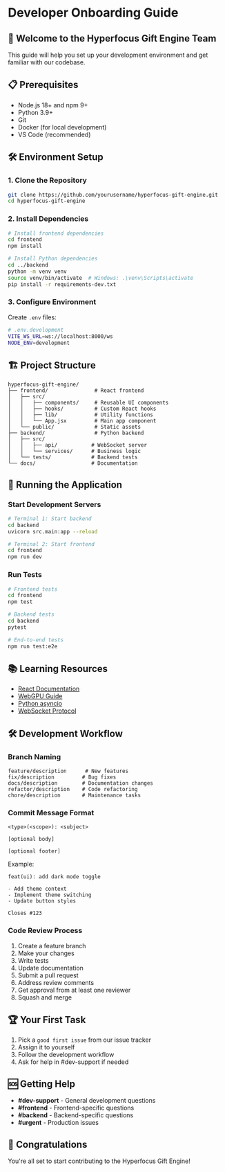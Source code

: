 # Developer Onboarding Guide

## 🚀 Welcome to the Hyperfocus Gift Engine Team

This guide will help you set up your development environment and get familiar with our codebase.

## 📋 Prerequisites

- Node.js 18+ and npm 9+
- Python 3.9+
- Git
- Docker (for local development)
- VS Code (recommended)

## 🛠️ Environment Setup

### 1. Clone the Repository

```bash
git clone https://github.com/yourusername/hyperfocus-gift-engine.git
cd hyperfocus-gift-engine
```

### 2. Install Dependencies

```bash
# Install frontend dependencies
cd frontend
npm install

# Install Python dependencies
cd ../backend
python -m venv venv
source venv/bin/activate  # Windows: .\venv\Scripts\activate
pip install -r requirements-dev.txt
```

### 3. Configure Environment

Create `.env` files:

```bash
# .env.development
VITE_WS_URL=ws://localhost:8000/ws
NODE_ENV=development
```

## 🏗️ Project Structure

```plaintext
hyperfocus-gift-engine/
├── frontend/               # React frontend
│   ├── src/
│   │   ├── components/     # Reusable UI components
│   │   ├── hooks/          # Custom React hooks
│   │   ├── lib/            # Utility functions
│   │   └── App.jsx         # Main app component
│   └── public/             # Static assets
├── backend/                # Python backend
│   ├── src/
│   │   ├── api/           # WebSocket server
│   │   └── services/      # Business logic
│   └── tests/             # Backend tests
└── docs/                  # Documentation
```

## 🧪 Running the Application

### Start Development Servers

```bash
# Terminal 1: Start backend
cd backend
uvicorn src.main:app --reload

# Terminal 2: Start frontend
cd frontend
npm run dev
```

### Run Tests

```bash
# Frontend tests
cd frontend
npm test

# Backend tests
cd backend
pytest

# End-to-end tests
npm run test:e2e
```

## 📚 Learning Resources

- [React Documentation](https://react.dev/)
- [WebGPU Guide](https://web.dev/webgpu/)
- [Python asyncio](https://docs.python.org/3/library/asyncio.html)
- [WebSocket Protocol](https://datatracker.ietf.org/doc/html/rfc6455)

## 🛠️ Development Workflow

### Branch Naming

```
feature/description      # New features
fix/description         # Bug fixes
docs/description        # Documentation changes
refactor/description    # Code refactoring
chore/description       # Maintenance tasks
```

### Commit Message Format

```commit
<type>(<scope>): <subject>

[optional body]

[optional footer]
```

Example:

```commit
feat(ui): add dark mode toggle

- Add theme context
- Implement theme switching
- Update button styles

Closes #123
```

### Code Review Process

1. Create a feature branch
2. Make your changes
3. Write tests
4. Update documentation
5. Submit a pull request
6. Address review comments
7. Get approval from at least one reviewer
8. Squash and merge

## 🏆 Your First Task

1. Pick a `good first issue` from our issue tracker
2. Assign it to yourself
3. Follow the development workflow
4. Ask for help in #dev-support if needed

## 🆘 Getting Help

- **#dev-support** - General development questions
- **#frontend** - Frontend-specific questions
- **#backend** - Backend-specific questions
- **#urgent** - Production issues

## 🎉 Congratulations

You're all set to start contributing to the Hyperfocus Gift Engine!
